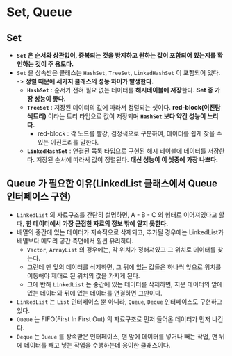 # Set, Queue

## Set&#x20;

* **`Set` 은 순서와 상관없이, 중복되는 것을 방지하고 원하는 값이 포함되어 있는지를 확인하는 것이 주 용도다.**
* `Set` 을 상속받은 클래스는 `HashSet`, `TreeSet`, `LinkedHashSet` 이 포함되어 있다.\
  \-> **정렬 때문에 세가지 클래스의 성능 차이가 발생한다.**
  * **`HashSet`** : 순서가 전혀 필요 없는 데이터를 **해시테이블에 저장**한다. **Set 중 가장 성능이 좋다.**
  * **`TreeSet`** : 저장된 데이터의 값에 따라서 정렬되는 셋이다. **red-block(이진탐색트리)** 이라는 트리 타입으로 값이 저장되며 **`HashSet` 보다 약간 성능이 느리다.**
    * red-block : 각 노드를 빨강, 검정색으로 구분하여, 데이터를 쉽게 찾을 수 있는 이진트리를 말한다.
  * **`LinkedHashSet`** : 연결된 목록 타입으로 구현된 해시 테이블에 데이터를 저장한다. 저장된 순서에 따라서 값이 정렬된다. **대신 성능이 이 셋중에 가장 나쁘다.**

## Queue 가 필요한 이유(LinkedList 클래스에서 Queue 인터페이스 구현)

* `LinkedList` 의 자료구조를 간단히 설명하면, A - B - C 의 형태로 이어져있다고 할 때, **한 데이터에서 가장 근접한 자료의 정보 밖에 알지 못한다.**
* 배열의 중간에 있는 데이터가 지속적으로 삭제되고, 추가될 경우에는 LinkedList가 배열보다 메모리 공간 측면에서 훨씬 유리하다.
  * `Vactor`, `ArrayList` 의 경우에는, 각 위치가 정해져있고 그 위치로 데이터를 찾는다.&#x20;
  * 그런데 맨 앞의 데이터를 삭제하면, 그 뒤에 있는 값들은 하나씩 앞으로 위치를 이동해야 제대로 된 위치의 값을 가지게 된다.
  * 그에 반해 `LinkedList` 는 중간에 있는 데이터를 삭제하면, 지운 데이터의 앞에 있는 데이터와 뒤에 있는 데이터를 연결하면 그만이다.
* `LinkedList` 는 `List` 인터페이스 뿐 아니라, `Queue`, `Deque` 인터페이스도 구현하고 있다.
* `Queue` 는 FIFO(First In First Out) 의 자료구조로 먼저 들어온 데이터가 먼저 나간다.
* `Deque` 는 `Queue` 를 상속받은 인터페이스, 맨 앞에 데이터를 넣거나 빼는 작업, 맨 뒤에 데이터를 빼고 넣는 작업을 수행하는데 용이한 클래스이다.
